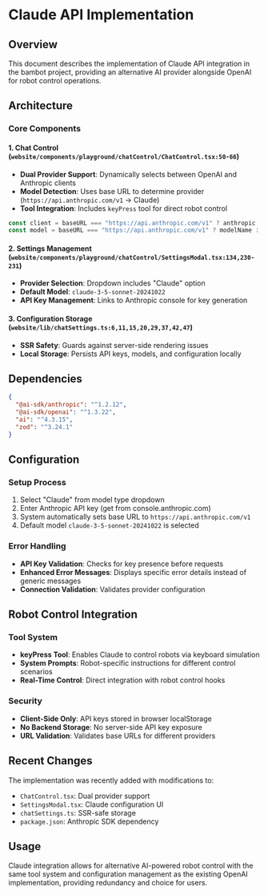 # Claude API Implementation

## Overview

This document describes the implementation of Claude API integration in the bambot project, providing an alternative AI provider alongside OpenAI for robot control operations.

## Architecture

### Core Components

#### 1. Chat Control (`website/components/playground/chatControl/ChatControl.tsx:50-66`)
- **Dual Provider Support**: Dynamically selects between OpenAI and Anthropic clients
- **Model Detection**: Uses base URL to determine provider (`https://api.anthropic.com/v1` → Claude)
- **Tool Integration**: Includes `keyPress` tool for direct robot control

```typescript
const client = baseURL === "https://api.anthropic.com/v1" ? anthropic : openai;
const model = baseURL === "https://api.anthropic.com/v1" ? modelName : `${modelName}`;
```

#### 2. Settings Management (`website/components/playground/chatControl/SettingsModal.tsx:134,230-231`)
- **Provider Selection**: Dropdown includes "Claude" option
- **Default Model**: `claude-3-5-sonnet-20241022`
- **API Key Management**: Links to Anthropic console for key generation

#### 3. Configuration Storage (`website/lib/chatSettings.ts:6,11,15,20,29,37,42,47`)
- **SSR Safety**: Guards against server-side rendering issues
- **Local Storage**: Persists API keys, models, and configuration locally

## Dependencies

```json
{
  "@ai-sdk/anthropic": "^1.2.12",
  "@ai-sdk/openai": "^1.3.22", 
  "ai": "^4.3.15",
  "zod": "^3.24.1"
}
```

## Configuration

### Setup Process
1. Select "Claude" from model type dropdown
2. Enter Anthropic API key (get from console.anthropic.com)
3. System automatically sets base URL to `https://api.anthropic.com/v1`
4. Default model `claude-3-5-sonnet-20241022` is selected

### Error Handling
- **API Key Validation**: Checks for key presence before requests
- **Enhanced Error Messages**: Displays specific error details instead of generic messages
- **Connection Validation**: Validates provider configuration

## Robot Control Integration

### Tool System
- **keyPress Tool**: Enables Claude to control robots via keyboard simulation
- **System Prompts**: Robot-specific instructions for different control scenarios
- **Real-Time Control**: Direct integration with robot control hooks

### Security
- **Client-Side Only**: API keys stored in browser localStorage
- **No Backend Storage**: No server-side API key exposure
- **URL Validation**: Validates base URLs for different providers

## Recent Changes

The implementation was recently added with modifications to:
- `ChatControl.tsx`: Dual provider support
- `SettingsModal.tsx`: Claude configuration UI
- `chatSettings.ts`: SSR-safe storage
- `package.json`: Anthropic SDK dependency

## Usage

Claude integration allows for alternative AI-powered robot control with the same tool system and configuration management as the existing OpenAI implementation, providing redundancy and choice for users.